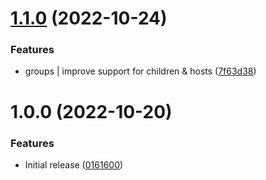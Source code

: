 # [1.1.0](https://github.com/de-it-krachten/ansible-role-awx_export/compare/v1.0.0...v1.1.0) (2022-10-24)


### Features

* groups | improve support for children & hosts ([7f63d38](https://github.com/de-it-krachten/ansible-role-awx_export/commit/7f63d38c4b1a48b5b8faf5dd28187a30bb24fd29))

# 1.0.0 (2022-10-20)


### Features

* Initial release ([0161600](https://github.com/de-it-krachten/ansible-role-awx_export/commit/016160051a37eba86ef59ed218e15284584f481c))
